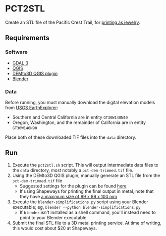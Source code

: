 # PCT2STL

Create an STL file of the Pacific Crest Trail, for [printing as jewelry](https://www.shapeways.com/business/metal-3d-printing).

## Requirements

### Software

- [GDAL 3](https://gdal.org)
- [QGIS](https://www.qgis.org/en/site/)
- [DEMto3D QGIS plugin](https://demto3d.com/en/)
- [Blender](https://www.blender.org)

### Data

Before running, you must manually download the digital elevation models from [USGS EarthExplorer](https://earthexplorer.usgs.gov):

- Southern and Central California are in entity `GT30W140N40`
- Oregon, Washington, and the remainder of California are in entity `GT30W140N90`

Place both of these downloaded TIF files into the `data` directory.

## Run

1. Execute the `pct2stl.sh` script. This will output intermediate data files to the `data` directory, most notably a `pct-dem-trimmed.tif` file.
1. Using the DEMto3D QGIS plugin, manually generate an STL file from the `pct-dem-trimmed.tif` file
     - Suggested settings for the plugin can be found [here](https://edutechwiki.unige.ch/en/3D_printing_of_digital_elevation_models_with_QGIS#Procedure_for_using_DEMto3D)
     - If using Shapeways for printing the final output in metal, note that they have [a maximum size of 89 x 89 x 100 mm](https://www.shapeways.com/materials/bronze)
1. Execute the `blender-simplifications.py` script using your Blender executable; eg, `blender --python blender-simplifications.py`
    - If `blender` isn't installed as a shell command, you'll instead need to point to your Blender executable
1. Submit the final STL file to a 3D metal printing service. At time of writing, this would cost about $20 at Shapeways.
